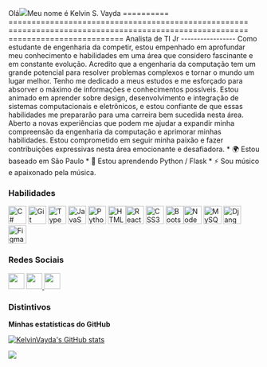 Olá![](https://user-images.githubusercontent.com/18350557/176309783-0785949b-9127-417c-8b55-ab5a4333674e.gif)Meu nome é Kelvin S. Vayda ========== ==================================================== ==================================================== ========================= Analista de TI Jr ----------------- Como estudante de engenharia da competir, estou empenhado em aprofundar meu conhecimento e habilidades em uma área que considero fascinante e em constante evolução. Acredito que a engenharia da computação tem um grande potencial para resolver problemas complexos e tornar o mundo um lugar melhor. Tenho me dedicado a meus estudos e me esforçado para absorver o máximo de informações e conhecimentos possíveis. Estou animado em aprender sobre design, desenvolvimento e integração de sistemas computacionais e eletrônicos, e estou confiante de que essas habilidades me prepararão para uma carreira bem sucedida nesta área. Aberto a novas experiências que podem me ajudar a expandir minha compreensão da engenharia da computação e aprimorar minhas habilidades. Estou comprometido em seguir minha paixão e fazer contribuições expressivas nesta área emocionante e desafiadora. * 🌍 Estou baseado em São Paulo * 🧠 Estou aprendendo Python / Flask * ⚡ Sou músico e apaixonado pela música.

### Habilidades


<p align="left">
<a href="https://docs.microsoft.com/en-us/dotnet/csharp/" target="_blank" rel="noreferrer"><img src="https://raw.githubusercontent.com/ danielcranney/readme-generator/main/public/icons/skills/csharp-colored.svg" width="36" height="36" alt="C#" /></a>
<a href="https://git-scm.com/" target="_blank" rel="noreferrer"><img src="https://raw.githubusercontent.com/danielcranney/readme-generator/main/ public/icons/skills/git-colored.svg" width="36" height="36" alt="Git" /></a>
<a href="https://www.typescriptlang.org/" target="_blank" rel="noreferrer"><img src="https://raw.githubusercontent.com/danielcranney/readme-generator/main/ public/icons/skills/typescript-colored.svg" width="36" height="36" alt="TypeScript" /></a>
<a href="https://developer.mozilla.org/en-US/docs/Web/JavaScript" target="_blank" rel="noreferrer"><img src="https://raw.githubusercontent.com /danielcranney/readme-generator/main/public/icons/skills/javascript-colored.svg" width="36" height="36" alt="JavaScript" /></a>
<a href="https://www.python.org/" target="_blank" rel="noreferrer"><img src="https://raw.githubusercontent.com/danielcranney/readme-generator/main/ public/icons/skills/python-colored.svg" width="36" height="36" alt="Python" /></a>
<a href="https://developer.mozilla.org/en-US/docs/Glossary/HTML5" target="_blank" rel="noreferrer "><img src="https://raw.
githubusercontent.com/danielcranney/readme-generator/main/public/icons/skills/html5-colored.svg" width="36" height="36" alt="HTML5" /></a><a href="https://reactjs.org/" target="_blank" rel="noreferrer"><img src="https://raw.githubusercontent.com/danielcranney/readme-generator/main/public/ icons/skills/react-colored.svg" width="36" height="36" alt="React" /></a>
<a href="https://www.w3.org/TR/CSS/ #css" target="_blank" rel="noreferrer"><img src="https://raw.githubusercontent.com/danielcranney/readme-generator/main/public/icons/skills/css3-colored.svg" width ="36" height="36" alt="CSS3" /></a>
<a href="https://getbootstrap.com/" target="_blank" rel="noreferrer"><img src=" https://raw.githubusercontent.
com/danielcranney/readme-generator/main/public/icons/skills/bootstrap-colored.svg" width="36" height="36" alt="Bootstrap" /></a><a href="https://nodejs.org/en/" target="_blank" rel="noreferrer"><img src="https://raw.githubusercontent.com/danielcranney/readme-generator/main/ public/icons/skills/nodejs-colored.svg" width="36" height="36" alt="NodeJS" /></a>
<a href="https://www.mysql.com/" target="_blank" rel="noreferrer"><img src="https://raw.githubusercontent.com/danielcranney/readme-generator/main/ public/icons/skills/mysql-colored.svg" width="36" height="36" alt="MySQL" /></a>
<a href="https://www.djangoproject.com/" target="_blank" rel="noreferrer"><img src="https://raw.githubusercontent.com/danielcranney/readme-generator/main/ public/icons/skills/django-colored.svg" width="36" height="36" alt="Django" /></a>
<a href="https://www.figma.com/" target="_blank" rel="noreferrer"><img src="https://raw.githubusercontent.com/danielcranney/readme-generator/main/ public/icons/skills/figma-colored.svg" width="36" height="36" alt="Figma" /></a>
</p>


### Redes Sociais

<p align="left"> </p> <a href="https://www.github.com/KelvinVayda" target="_blank" rel="noreferrer"><img src="https://raw.githubusercontent.com/danielcranney/readme-generator/main /public/icons/socials/github.svg" width="32" height="32" /></a> <a href="http://www.instagram.com/kelvinsoares_23" target="_blank" rel ="noreferrer"><img src="https://raw.githubusercontent.com/danielcranney/readme-generator/main/public/icons/socials/instagram.svg" width="32" height="32" /> </a> <a href="https://www.linkedin.com/in/kelvin-soares-vayda-97a311153/" target="_blank" rel="noreferrer"><img src="https://raw.githubusercontent. com/danielcranney/readme-generator/main/public/icons/socials/linkedin.svg" width="32" height="32" /></a>

### Distintivos

<b>Minhas estatísticas do GitHub</b>

<a href="http://www.github.com/KelvinVayda"><img src="https://github-readme-stats.vercel.app/api?username=KelvinVayda&show_icons=true&hide=&count_private=true&title_color=0891b2&text_color =ffffff&icon_color=0891b2&bg_color=1c1917&hide_border=true&show_icons=true" alt="KelvinVayda's GitHub stats" /></a>

<a href="http://www.github.com/KelvinVayda"><img src="https://github-readme-streak-stats.herokuapp.com/?user=KelvinVayda&stroke=ffffff&background=1c1917&ring=0891b2&fire= 0891b2&currStreakNum=ffffff&currStreakLabel=0891b2&sideNums=ffffff&sideLabels=ffffff&dates=ffffff&hide_border=true" /></a>
